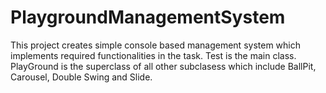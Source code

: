 # PlaygroundManagementSystem
This project creates simple console based management system which implements required functionalities in the task.
Test is the main class. PlayGround is the superclass of all other subclasess which include BallPit, Carousel, Double Swing and Slide.

